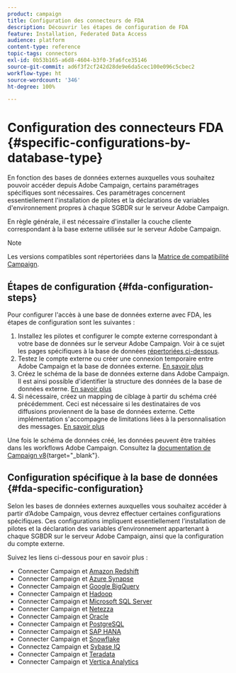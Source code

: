 ```yaml
---
product: campaign
title: Configuration des connecteurs de FDA
description: Découvrir les étapes de configuration de FDA
feature: Installation, Federated Data Access
audience: platform
content-type: reference
topic-tags: connectors
exl-id: 0b53b165-a6d8-4604-b3f0-3fa6fce35146
source-git-commit: ad6f3f2cf242d28de9e6da5cec100e096c5cbec2
workflow-type: ht
source-wordcount: '346'
ht-degree: 100%

---
```


# Configuration des connecteurs FDA {#specific-configurations-by-database-type}



En fonction des bases de données externes auxquelles vous souhaitez pouvoir accéder depuis Adobe Campaign, certains paramétrages spécifiques sont nécessaires. Ces paramétrages concernent essentiellement l&#39;installation de pilotes et la déclarations de variables d&#39;environnement propres à chaque SGBDR sur le serveur Adobe Campaign.

En règle générale, il est nécessaire d&#39;installer la couche cliente correspondant à la base externe utilisée sur le serveur Adobe Campaign.

>[!NOTE]
>
>Les versions compatibles sont répertoriées dans la [Matrice de compatibilité Campaign](../../rn/using/compatibility-matrix.md#FederatedDataAccessFDA).
>

## Étapes de configuration {#fda-configuration-steps}

Pour configurer l&#39;accès à une base de données externe avec FDA, les étapes de configuration sont les suivantes :

1. Installez les pilotes et configurer le compte externe correspondant à votre base de données sur le serveur Adobe Campaign. Voir à ce sujet les pages spécifiques à la base de données [répertoriées ci-dessous](#fda-specific-configuration).
1. Testez le compte externe ou créer une connexion temporaire entre Adobe Campaign et la base de données externe. [En savoir plus](../../installation/using/connecting-to-database.md)
1. Créez le schéma de la base de données externe dans Adobe Campaign. Il est ainsi possible d&#39;identifier la structure des données de la base de données externe. [En savoir plus](../../installation/using/creating-data-schema.md)
1. Si nécessaire, créez un mapping de ciblage à partir du schéma créé précédemment. Ceci est nécessaire si les destinataires de vos diffusions proviennent de la base de données externe. Cette implémentation s&#39;accompagne de limitations liées à la personnalisation des messages. [En savoir plus](../../installation/using/defining-data-mapping.md)

Une fois le schéma de données créé, les données peuvent être traitées dans les workflows Adobe Campaign. Consultez la [documentation de Campaign v8](https://experienceleague.adobe.com/docs/campaign/automation/campaign-optimization/campaign-typologies.html?lang=fr){target="_blank"}.

## Configuration spécifique à la base de données {#fda-specific-configuration}

Selon les bases de données externes auxquelles vous souhaitez accéder à partir d’Adobe Campaign, vous devrez effectuer certaines configurations spécifiques. Ces configurations impliquent essentiellement l’installation de pilotes et la déclaration des variables d’environnement appartenant à chaque SGBDR sur le serveur Adobe Campaign, ainsi que la configuration du compte externe.

Suivez les liens ci-dessous pour en savoir plus :

* Connecter Campaign et [Amazon Redshift](../../installation/using/configure-fda-redshift.md)
* Connecter Campaign et [Azure Synapse](../../installation/using/configure-fda-synapse.md)
* Connecter Campaign et [Google BigQuery](../../installation/using/configure-fda-google-big-query.md)
* Connecter Campaign et [Hadoop](../../installation/using/configure-fda-hadoop.md)
* Connecter Campaign et [Microsoft SQL Server](../../installation/using/configure-fda-sql.md)
* Connecter Campaign et [Netezza](../../installation/using/configure-fda-netezza.md)
* Connecter Campaign et [Oracle](../../installation/using/configure-fda-oracle.md)
* Connecter Campaign et [PostgreSQL](../../installation/using/configure-fda-postgresql.md)
* Connecter Campaign et [SAP HANA](../../installation/using/configure-fda-sap-hana.md)
* Connecter Campaign et [Snowflake](../../installation/using/configure-fda-snowflake.md)
* Connectez Campaign et [Sybase IQ](../../installation/using/configure-fda-sybase.md)
* Connecter Campaign et [Teradata](../../installation/using/configure-fda-teradata.md)
* Connecter Campaign et [Vertica Analytics](../../installation/using/configure-fda-vertica.md)
